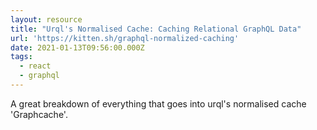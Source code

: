 ```yaml
---
layout: resource
title: "Urql's Normalised Cache: Caching Relational GraphQL Data"
url: 'https://kitten.sh/graphql-normalized-caching'
date: 2021-01-13T09:56:00.000Z
tags:
  - react
  - graphql
---
```

A great breakdown of everything that goes into urql's normalised cache 'Graphcache'.
